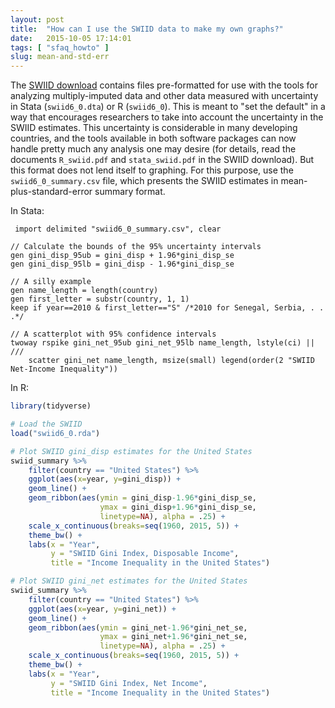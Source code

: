 ```yaml
---
layout: post
title:  "How can I use the SWIID data to make my own graphs?"
date:   2015-10-05 17:14:01
tags: [ "sfaq_howto" ]
slug: mean-and-std-err
---
```


The [SWIID download](https://dataverse.harvard.edu/dataset.xhtml?persistentId=hdl:1902.1/11992) contains files pre-formatted for use with the tools for analyzing multiply-imputed data and other data measured with uncertainty in Stata (`swiid6_0.dta`) or R (`swiid6_0`). This is meant to "set the default" in a way that encourages researchers to take into account the uncertainty in the SWIID estimates.  This uncertainty is considerable in many developing countries, and the tools available in both software packages can now handle pretty much any analysis one may desire (for details, read the documents `R_swiid.pdf` and `stata_swiid.pdf` in the SWIID download). But this format does not lend itself to graphing.  For this purpose, use the `swiid6_0_summary.csv` file, which presents the SWIID estimates in mean-plus-standard-error summary format.

In Stata:

```
 import delimited "swiid6_0_summary.csv", clear
 
// Calculate the bounds of the 95% uncertainty intervals
gen gini_disp_95ub = gini_disp + 1.96*gini_disp_se
gen gini_disp_95lb = gini_disp - 1.96*gini_disp_se

// A silly example
gen name_length = length(country)
gen first_letter = substr(country, 1, 1)
keep if year==2010 & first_letter=="S" /*2010 for Senegal, Serbia, . . .*/

// A scatterplot with 95% confidence intervals
twoway rspike gini_net_95ub gini_net_95lb name_length, lstyle(ci) || ///
    scatter gini_net name_length, msize(small) legend(order(2 "SWIID Net-Income Inequality")) 
```

In R: 

```R
library(tidyverse)

# Load the SWIID
load("swiid6_0.rda")

# Plot SWIID gini_disp estimates for the United States
swiid_summary %>% 
    filter(country == "United States") %>% 
    ggplot(aes(x=year, y=gini_disp)) + 
    geom_line() +
    geom_ribbon(aes(ymin = gini_disp-1.96*gini_disp_se,
                    ymax = gini_disp+1.96*gini_disp_se, 
                    linetype=NA), alpha = .25) +
    scale_x_continuous(breaks=seq(1960, 2015, 5)) +
    theme_bw() + 
    labs(x = "Year", 
         y = "SWIID Gini Index, Disposable Income",
         title = "Income Inequality in the United States")

# Plot SWIID gini_net estimates for the United States
swiid_summary %>% 
    filter(country == "United States") %>% 
    ggplot(aes(x=year, y=gini_net)) + 
    geom_line() +
    geom_ribbon(aes(ymin = gini_net-1.96*gini_net_se,
                    ymax = gini_net+1.96*gini_net_se, 
                    linetype=NA), alpha = .25) +
    scale_x_continuous(breaks=seq(1960, 2015, 5)) +
    theme_bw() + 
    labs(x = "Year", 
         y = "SWIID Gini Index, Net Income",
         title = "Income Inequality in the United States")
```
      
